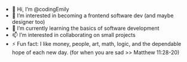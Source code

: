 - 👋 Hi, I’m @codingEmily
- 👀 I’m interested in becoming a frontend software dev (and maybe designer too)
- 🌱 I’m currently learning the basics of software development
- 📫 I’m interested in collaborating on small projects
- ⚡ Fun fact: I like money, people, art, math, logic, and the dependable hope of each new day. (for when you are sad >> Matthew 11:28-20)

<!---
codingEmily/codingEmily is a ✨ special ✨ repository because its `README.md` (this file) appears on your GitHub profile.
You can click the Preview link to take a look at your changes.
--->
